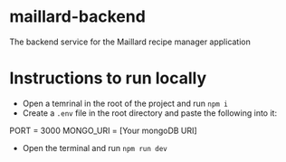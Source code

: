 # maillard-backend

The backend service for the Maillard recipe manager application

# Instructions to run locally

- Open a temrinal in the root of the project and run `npm i`
- Create a `.env` file in the root directory and paste the following into it:

PORT = 3000
MONGO_URI = [Your mongoDB URI]

- Open the terminal and run `npm run dev`
